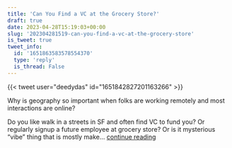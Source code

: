 ```yaml
---
title: 'Can You Find a VC at the Grocery Store?'
draft: true
date: 2023-04-28T15:19:03+00:00
slug: '202304281519-can-you-find-a-vc-at-the-grocery-store'
is_tweet: true
tweet_info:
  id: '1651863583578554370'
  type: 'reply'
  is_thread: False
---
```




{{< tweet user="deedydas" id="1651842827201163266" >}}

Why is geography so important when folks are working remotely and most interactions are online? 

Do you like walk in a streets in SF and often find VC to fund you? Or regularly signup a future employee at grocery store? Or is it mysterious “vibe” thing that is mostly make… [continue reading](https://x.com/sytelus/status/1651863583578554370)
